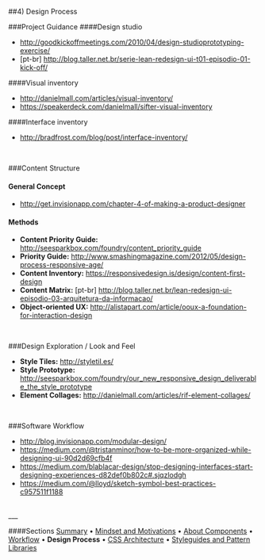 ##4) Design Process

###Project Guidance
####Design studio
- http://goodkickoffmeetings.com/2010/04/design-studioprototyping-exercise/
- [pt-br] http://blog.taller.net.br/serie-lean-redesign-ui-t01-episodio-01-kick-off/

####Visual inventory
- http://danielmall.com/articles/visual-inventory/
- https://speakerdeck.com/danielmall/sifter-visual-inventory

####Interface inventory
- http://bradfrost.com/blog/post/interface-inventory/


<br/>


###Content Structure
#### General Concept
- http://get.invisionapp.com/chapter-4-of-making-a-product-designer

#### Methods
- **Content Priority Guide:** http://seesparkbox.com/foundry/content_priority_guide
- **Priority Guide:** http://www.smashingmagazine.com/2012/05/design-process-responsive-age/
- **Content Inventory:** https://responsivedesign.is/design/content-first-design
- **Content Matrix:** [pt-br] http://blog.taller.net.br/lean-redesign-ui-episodio-03-arquitetura-da-informacao/
- **Object-oriented UX:** http://alistapart.com/article/ooux-a-foundation-for-interaction-design


<br/>


###Design Exploration / Look and Feel
- **Style Tiles:** http://styletil.es/
- **Style Prototype:** http://seesparkbox.com/foundry/our_new_responsive_design_deliverable_the_style_prototype
- **Element Collages:** http://danielmall.com/articles/rif-element-collages/


<br/>


###Software Workflow
- http://blog.invisionapp.com/modular-design/
- https://medium.com/@tristanminor/how-to-be-more-organized-while-designing-ui-90d2d69cfb4f
- https://medium.com/blablacar-design/stop-designing-interfaces-start-designing-experiences-d82def0b802c#.sjqzlodgh
- https://medium.com/@lloyd/sketch-symbol-best-practices-c957511f1188


<br/>
___

####Sections
[Summary](README.md) • [Mindset and Motivations](mindset-and-motivations.md) • [About Components](about-components.md) • [Workflow](workflow.md) • **Design Process** • [CSS Architecture](css-architecture.md) • [Styleguides and Pattern Libraries](styleguides-and-pattern-libraries.md)
